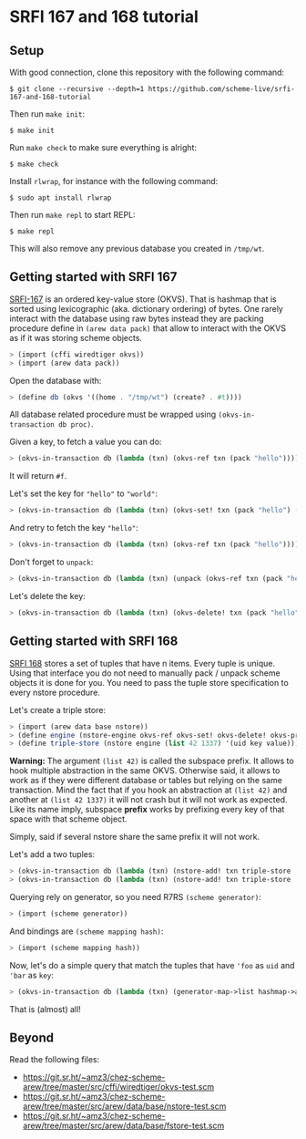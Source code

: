 # SRFI 167 and 168 tutorial

## Setup

With good connection, clone this repository with the following command:

```
$ git clone --recursive --depth=1 https://github.com/scheme-live/srfi-167-and-168-tutorial
```

Then run `make init`:

```
$ make init
```

Run `make check` to make sure everything is alright:

```
$ make check
```

Install `rlwrap`, for instance with the following command:

```
$ sudo apt install rlwrap
```

Then run `make repl` to start REPL:

```
$ make repl
```

This will also remove any previous database you created in `/tmp/wt`.

## Getting started with SRFI 167

[SRFI-167](https://srfi.schemers.org/srfi-167/) is an ordered
key-value store (OKVS). That is hashmap that is sorted using
lexicographic (aka. dictionary ordering) of bytes. One rarely interact
with the database using raw bytes instead they are packing procedure
define in `(arew data pack)` that allow to interact with the OKVS as
if it was storing scheme objects.

```scheme
> (import (cffi wiredtiger okvs))
> (import (arew data pack))
```

Open the database with:

```scheme
> (define db (okvs '((home . "/tmp/wt") (create? . #t))))
```

All database related procedure must be wrapped using `(okvs-in-transaction db proc)`.

Given a key, to fetch a value you can do:

```scheme
> (okvs-in-transaction db (lambda (txn) (okvs-ref txn (pack "hello"))))
```

It will return `#f`.

Let's set the key for `"hello"` to `"world"`:

```scheme
> (okvs-in-transaction db (lambda (txn) (okvs-set! txn (pack "hello") (pack "world"))))
```

And retry to fetch the key `"hello"`:

```scheme
> (okvs-in-transaction db (lambda (txn) (okvs-ref txn (pack "hello"))))
```

Don't forget to `unpack`:

```scheme
> (okvs-in-transaction db (lambda (txn) (unpack (okvs-ref txn (pack "hello")))))
```

Let's delete the key:

```scheme
> (okvs-in-transaction db (lambda (txn) (okvs-delete! txn (pack "hello"))))
```

## Getting started with SRFI 168

[SRFI 168](https://srfi.schemers.org/srfi-167/) stores a set of tuples
that have n items. Every tuple is unique. Using that interface you do
not need to manually pack / unpack scheme objects it is done for
you. You need to pass the tuple store specification to every nstore
procedure.

Let's create a triple store:

```scheme
> (import (arew data base nstore))
> (define engine (nstore-engine okvs-ref okvs-set! okvs-delete! okvs-prefix))
> (define triple-store (nstore engine (list 42 1337) '(uid key value)))
```

**Warning:** The argument `(list 42)` is called the subspace
prefix. It allows to hook multiple abstraction in the same
OKVS. Otherwise said, it allows to work as if they were different
database or tables but relying on the same transaction. Mind the fact
that if you hook an abstraction at `(list 42)` and another at `(list
42 1337)` it will not crash but it will not work as expected. Like its
name imply, subspace **prefix** works by prefixing every key of that
space with that scheme object.

Simply, said if several nstore share the same prefix it will not work.

Let's add a two tuples:

```scheme
> (okvs-in-transaction db (lambda (txn) (nstore-add! txn triple-store '(foo bar baz))))
> (okvs-in-transaction db (lambda (txn) (nstore-add! txn triple-store '(foo bar qux))))
```

Querying rely on generator, so you need R7RS `(scheme generator)`:

```scheme
> (import (scheme generator))
```

And bindings are `(scheme mapping hash)`:

```scheme
> (import (scheme mapping hash))
```

Now, let's do a simple query that match the tuples that have `'foo` as `uid`
and `'bar` as `key`:

```scheme
> (okvs-in-transaction db (lambda (txn) (generator-map->list hashmap->alist (nstore-from txn triple-store (list 'foo 'bar (nstore-var 'value))))))
```

That is (almost) all!

## Beyond

Read the following files:

- https://git.sr.ht/~amz3/chez-scheme-arew/tree/master/src/cffi/wiredtiger/okvs-test.scm
- https://git.sr.ht/~amz3/chez-scheme-arew/tree/master/src/arew/data/base/nstore-test.scm
- https://git.sr.ht/~amz3/chez-scheme-arew/tree/master/src/arew/data/base/fstore-test.scm
